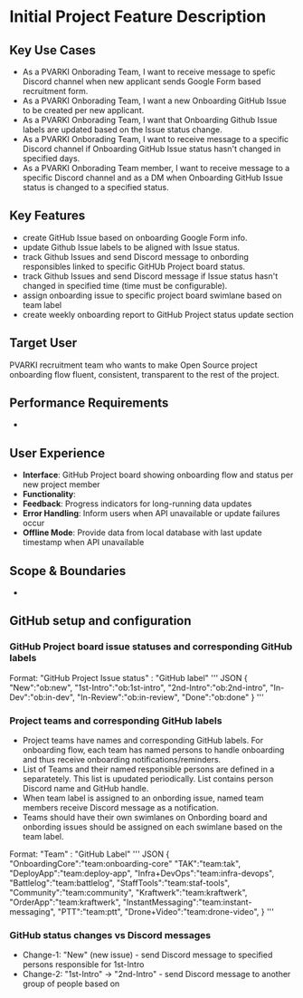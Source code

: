 # Initial Project Feature Description

## Key Use Cases

- As a PVARKI Onborading Team, I want to receive message to spefic Discord channel when new applicant sends Google Form based recruitment form.
- As a PVARKI Onborading Team, I want a new Onboarding GitHub Issue to be created per new applicant.
- As a PVARKI Onborading Team, I want that Onboarding Github Issue labels are updated based on the Issue status change.
- As a PVARKI Onborading Team, I want to receive message to a specific Discord channel if Onboarding GitHub Issue status hasn't changed in specified days.
- As a PVARKI Onborading Team member, I want to receive message to a specific Discord channel and as a DM when Onboarding GitHub Issue status is changed to a specified status.

## Key Features

- create GitHub Issue based on onboarding Google Form info.
- update Github Issue labels to be aligned with Issue status.
- track Github Issues and send Discord message to onbording responsibles linked to specific GitHUb Project board status.
- track Github Issues and send Discord message if Issue status hasn't changed in specified time (time must be configurable).
- assign onboarding issue to specific project board swimlane based on team label
- create weekly onboarding report to GitHub Project status update section

## Target User

PVARKI recruitment team who wants to make Open Source project onboarding flow fluent, consistent, transparent to the rest of the project.

## Performance Requirements

- 

## User Experience

- **Interface**: GitHub Project board showing onboarding flow and status per new project member
- **Functionality**: 
- **Feedback**: Progress indicators for long-running data updates
- **Error Handling**: Inform users when API unavailable or update failures occur
- **Offline Mode**: Provide data from local database with last update timestamp when API unavailable

## Scope & Boundaries

- 

## GitHub setup and configuration

### GitHub Project board issue statuses and corresponding GitHub labels

Format: "GitHub Project Issue status" : "GitHub label"
''' JSON
{
    "New":"ob:new",
    "1st-Intro":"ob:1st-intro",
    "2nd-Intro":"ob:2nd-intro",
    "In-Dev":"ob:in-dev",
    "In-Review":"ob:in-review",
    "Done":"ob:done"
} 
'''

### Project teams and corresponding GitHub labels

- Project teams have names and corresponding GitHub labels. For onboarding flow, each team has named persons to handle onboarding and thus receive onboarding notifications/reminders.
- List of Teams and their named responsible persons are defined in a separatetely. This list is upudated periodically. List contains person Discord name and GitHub handle.
- When team label is assigned to an onbording issue, named team members receive Discord message as a notification.
- Teams should have their own swimlanes on Onbording board and onbording issues should be assigned on each swimlane based on the team label.

Format: "Team" : "GitHub Label"
''' JSON
{
    "OnboardingCore":"team:onboarding-core"
    "TAK":"team:tak",
    "DeployApp":"team:deploy-app",
    "Infra+DevOps":"team:infra-devops",
    "Battlelog":"team:battlelog",
    "StaffTools":"team:staf-tools",
    "Community":"team:community",
    "Kraftwerk":"team:kraftwerk",
    "OrderApp":"team:kraftwerk",
    "InstantMessaging":"team:instant-messaging",
    "PTT":"team:ptt",
    "Drone+Video":"team:drone-video",
}
'''

### GitHub status changes vs Discord messages

- Change-1: "New" (new issue) - send Discord message to specified persons responsible for 1st-Intro
- Change-2: "1st-Intro" -> "2nd-Intro" - send Discord message to another group of people based on 